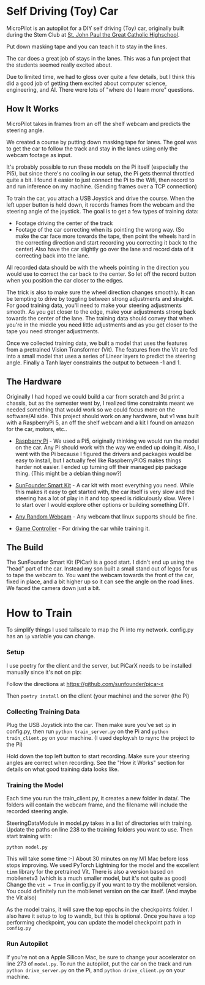# Self Driving (Toy) Car

MicroPilot is an autopilot for a DIY self driving (Toy) car, originally built during the Stem Club at [St. John Paul the Great Catholic Highschool](https://www.jpthegreatdenver.org/).

Put down masking tape and you can teach it to stay in the lines.

The car does a great job of stays in the lanes. This was a fun project that the students seemed really excited about.

Due to limited time, we had to gloss over quite a few details, but I think this did a good job of getting them excited about computer science, engineering, and AI. There were lots of "where do I learn more" questions.

## How It Works

MicroPilot takes in frames from an off the shelf webcam and predicts the steering angle.

We created a course by putting down masking tape for lanes. The goal was to get the car to follow the track and stay in the lanes using only the webcam footage as input.

It's probably possible to run these models on the Pi itself (especially the Pi5), but since there's no cooling in our setup, the Pi gets thermal throttled quite a bit. I found it easier to just connect the Pi to the Wifi, then record to and run inference on my machine. (Sending frames over a TCP connection)

To train the car, you attach a USB Joystick and drive the course. When the left upper button is held down, it records frames from the webcam and the steering angle of the joystick. The goal is to get a few types of training data:

- Footage driving the center of the track
- Footage of the car correcting when its pointing the wrong way. (So make the car face more towards the tape, then point the wheels hard in the correcting direction and start recording you correcting it back to the center) Also have the car slightly go over the lane and record data of it correcting back into the lane.

All recorded data should be with the wheels pointing in the direction you would use to correct the car back to the center. So let off the record button when you position the car closer to the edges.

The trick is also to make sure the wheel direction changes smoothly. It can be tempting to drive by toggling between strong adjustments and straight. For good training data, you'll need to make your steering adjustments smooth. As you get closer to the edge, make your adjustments strong back towards the center of the lane. The training data should convey that when you're in the middle you need little adjustments and as you get closer to the tape you need stronger adjustments.

Once we collected training data, we built a model that uses the features from a pretrained Vision Transformer (Vit). The features from the Vit are fed into a small model that uses a series of Linear layers to predict the steering angle. Finally a Tanh layer constraints the output to between -1 and 1.

## The Hardware

Originally I had hoped we could build a car from scratch and 3d print a chassis, but as the semester went by, I realized time constraints meant we needed something that would work so we could focus more on the software/AI side. This project should work on any hardware, but v1 was built with a RaspberryPi 5, an off the shelf webcam and a kit I found on amazon for the car, motors, etc.. 


- [Raspberry Pi](https://www.amazon.com/Raspberry-Model-2019-Quad-Bluetooth) - We used a Pi5, originally thinking we would run the model on the car. Any Pi should work with the way we ended up doing it. Also, I went with the Pi because I figured the drivers and packages would be easy to install, but I actually feel like RaspberryPiOS makes things harder not easier. I ended up turning off their managed pip package thing. (This might be a debian thing now?)

- [SunFounder Smart Kit](https://www.amazon.com/gp/product/B0CGLPF29H/) - A car kit with most everything you need. While this makes it easy to get started with, the car itself is very slow and the steering has a lot of play in it and top speed is ridiculously slow. Were I to start over I would explore other options or building something DIY.

- [Any Random Webcam](https://www.amazon.com/gp/product/B0092QJRPC/) - Any webcam that linux supports should be fine.

- [Game Controller](https://www.amazon.com/gp/product/B003VAHYQY/) - For driving the car while training it.

## The Build

The SunFounder Smart Kit (PiCar) is a good start. I didn't end up using the "head" part of the car. Instead my son built a small stand out of legos for us to tape the webcam to. You want the webcam towards the front of the car, fixed in place, and a bit higher up so it can see the angle on the road lines. We faced the camera down just a bit.


# How to Train

To simplify things I used tailscale to map the Pi into my network. config.py has an `ip` variable you can change.

### Setup

I use poetry for the client and the server, but PiCarX needs to be installed manually since it's not on pip:

Follow the directions at https://github.com/sunfounder/picar-x

Then `poetry install` on the client (your machine) and the server (the Pi)

### Collecting Training Data

Plug the USB Joystick into the car. Then make sure you've set `ip` in config.py, then run `python train_server.py` on the Pi and `python train_client.py` on your machine. (I used deploy.sh to rsync the project to the Pi)

Hold down the top left button to start recording. Make sure your steering angles are correct when recording. See the "How it Works" section for details on what good training data looks like.

### Training the Model

Each time you run the train_client.py, it creates a new folder in data/. The folders will contain the webcam frame, and the filename will include the recorded steering angle.

SteeringDataModule in model.py takes in a list of directories with training. Update the paths on line 238 to the training folders you want to use. Then start training with:

```
python model.py
```

This will take some time :-) About 30 minutes on my M1 Mac before loss stops improving. We used PyTorch Lightning for the model and the excellent `timm` library for the pretrained Vit. There is also a version based on mobilenetv3 (which is a much smaller model, but it's not quite as good) Change the `vit = True` in config.py if you want to try the mobilenet version. You could definitely run the mobilenet version on the car itself. (And maybe the Vit also)

As the model trains, it will save the top epochs in the checkpoints folder. I also have it setup to log to wandb, but this is optional. Once you have a top performing checkpoint, you can update the model checkpoint path in `config.py`

### Run Autopilot

If you're not on a Apple Silicon Mac, be sure to change your accelerator on line 273 of `model.py`. To run the autopilot, put the car on the track and run `python drive_server.py` on the Pi, and `python drive_client.py` on your machine.

